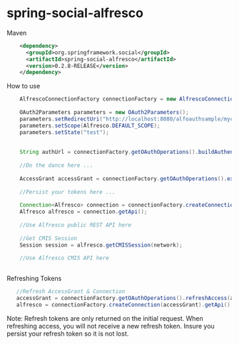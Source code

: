 spring-social-alfresco
======================

Maven

````xml
    <dependency>
      <groupId>org.springframework.social</groupId>
      <artifactId>spring-social-alfresco</artifactId>
      <version>0.2.8-RELEASE</version>
    </dependency>
````


How to use
````java
    AlfrescoConnectionFactory connectionFactory = new AlfrescoConnectionFactory(consumerKey, consumerSecret);
    
    OAuth2Parameters parameters = new OAuth2Parameters();
    parameters.setRedirectUri("http://localhost:8080/alfoauthsample/mycallback.html");  
    parameters.setScope(Alfresco.DEFAULT_SCOPE);
    parameters.setState("test");
    
    
    String authUrl = connectionFactory.getOAuthOperations().buildAuthenticateUrl(GrantType.AUTHORIZATION_CODE, parameters);
    
    //Do the dance here ...
    
    AccessGrant accessGrant = connectionFactory.getOAuthOperations().exchangeForAccess(accessToken, redirectUri, null);
    
    //Persist your tokens here ...
    
    Connection<Alfresco> connection = connectionFactory.createConnection(accessGrant);
    Alfresco alfresco = connection.getApi();
    
    //Use Alfresco public REST API here
    
    //Get CMIS Session
    Session session = alfresco.getCMISSession(network);
    
    //Use Alfresco CMIS API here
      
````
        
Refreshing Tokens
 ````java   
    //Refresh AccessGrant & Connection 
    accessGrant = connectionFactory.getOAuthOperations().refreshAccess(accessGrant.getRefreshToken(), Alfresco.DEFAULT_SCOPE, null);
    alfresco = connectionFactory.createConnection(accessGrant).getApi();
 ````   
Note: Refresh tokens are only returned on the initial request.  When refreshing access, you will not receive a new refresh token.  Insure you persist your refresh token so it is not lost.
  

